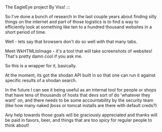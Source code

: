 The EagleEye project
By Viss!
:::

So I've done a bunch of research in the last couple years
about finding silly things on the internet and part of those
logistics is to find a way to efficiently look at something
like ten to a hundred thousand websites in a short period
of time. 

Well - lets say that browsers don't do so well with that many
tabs. 

Meet WkHTMLtoImage - it's a tool that will take screenshots
of websites! That's pretty damn cool if you ask me. 

So this is a wrapper for it, basically. 

At the moment, its got the shodan API built in so that one 
can run it against specific results of a shodan search.

In the future I can see it being useful as an internal tool
for people or shops that have tens of thousands of hosts
that devs sort of do 'whatever they want' on, and there needs
to be some accountability by the security team (like how many
naked jboss or tomcat installs are there with default creds?)

Any help towards those goals will be graciously appreciated
and thanks will be paid in favors, beer, and things that 
are too spicy for regular people to think about!
 
